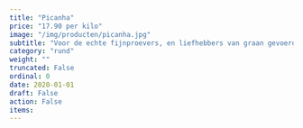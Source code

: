 ```yaml
---
title: "Picanha"
price: "17.90 per kilo"
image: "/img/producten/picanha.jpg"
subtitle: "Voor de echte fijnproevers, en liefhebbers van graan gevoerd kwaliteitsrundvlees. Dit speciale voedingspatroon van 150 tot 200 dagen zorgt voor een mooie vet marmering van het vlees. Het rundvlees wordt daardoor malser, sappiger en smaakvoller, een unieke smaak en prachtige onderscheidende structuur."
category: "rund"
weight: ""
truncated: False
ordinal: 0
date: 2020-01-01
draft: False
action: False
items: 
---
```

